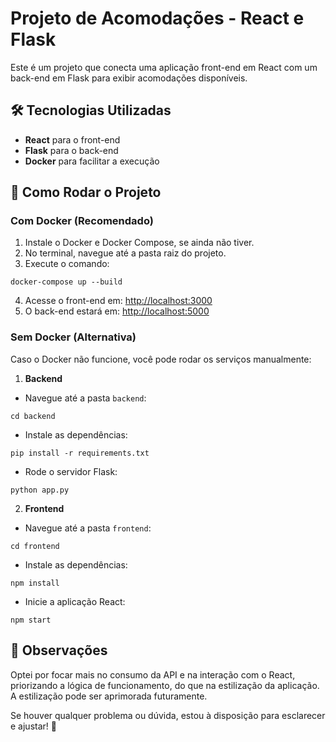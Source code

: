 # Projeto de Acomodações - React e Flask

Este é um projeto que conecta uma aplicação front-end em React com um back-end em Flask para exibir acomodações disponíveis.

## 🛠️ Tecnologias Utilizadas
- **React** para o front-end
- **Flask** para o back-end
- **Docker** para facilitar a execução

## 🏁 Como Rodar o Projeto

### Com Docker (Recomendado)

1. Instale o Docker e Docker Compose, se ainda não tiver.
2. No terminal, navegue até a pasta raiz do projeto.
3. Execute o comando:

```
docker-compose up --build
```

4. Acesse o front-end em: [http://localhost:3000](http://localhost:3000)
5. O back-end estará em: [http://localhost:5000](http://localhost:5000)

### Sem Docker (Alternativa)

Caso o Docker não funcione, você pode rodar os serviços manualmente:

1. **Backend**

- Navegue até a pasta `backend`:

```
cd backend
```

- Instale as dependências:

```
pip install -r requirements.txt
```

- Rode o servidor Flask:

```
python app.py
```

2. **Frontend**

- Navegue até a pasta `frontend`:

```
cd frontend
```

- Instale as dependências:

```
npm install
```

- Inicie a aplicação React:

```
npm start
```

## 📌 Observações

Optei por focar mais no consumo da API e na interação com o React, priorizando a lógica de funcionamento, do que na estilização da aplicação. A estilização pode ser aprimorada futuramente.

Se houver qualquer problema ou dúvida, estou à disposição para esclarecer e ajustar! 🚀

